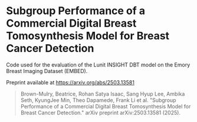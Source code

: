 # Subgroup Performance of a Commercial Digital Breast Tomosynthesis Model for Breast Cancer Detection

Code used for the evaluation of the Lunit INSIGHT DBT model on the Emory Breast Imaging Dataset (EMBED).

Preprint available at https://arxiv.org/abs/2503.13581

> Brown-Mulry, Beatrice, Rohan Satya Isaac, Sang Hyup Lee, Ambika Seth, KyungJee Min, Theo Dapamede, Frank Li et al. "Subgroup Performance of a Commercial Digital Breast Tomosynthesis Model for Breast Cancer Detection." arXiv preprint arXiv:2503.13581 (2025).
